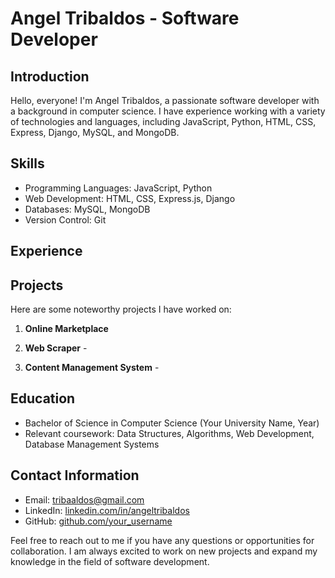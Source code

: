 # Angel Tribaldos - Software Developer

## Introduction
Hello, everyone! I'm Angel Tribaldos, a passionate software developer with a background in computer science. I have experience working with a variety of technologies and languages, including JavaScript, Python, HTML, CSS, Express, Django, MySQL, and MongoDB. 

## Skills
- Programming Languages: JavaScript, Python
- Web Development: HTML, CSS, Express.js, Django
- Databases: MySQL, MongoDB
- Version Control: Git

## Experience


## Projects
Here are some noteworthy projects I have worked on:

1. **Online Marketplace** 

2. **Web Scraper** - 

3. **Content Management System** - 


## Education
- Bachelor of Science in Computer Science (Your University Name, Year)
- Relevant coursework: Data Structures, Algorithms, Web Development, Database Management Systems

## Contact Information
- Email: tribaaldos@gmail.com
- LinkedIn: [linkedin.com/in/angeltribaldos](https://www.linkedin.com/in/angeltribaldos)
- GitHub: [github.com/your_username](https://github.com/your_username)

Feel free to reach out to me if you have any questions or opportunities for collaboration. I am always excited to work on new projects and expand my knowledge in the field of software development.

